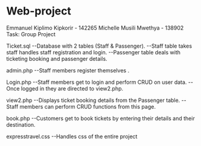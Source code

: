 # Web-project
Emmanuel Kiplimo Kipkorir - 142265
Michelle Musili Mwethya - 138902
Task: Group Project

Ticket.sql
--Database with 2 tables (Staff & Passenger).
--Staff table takes staff handles staff registration and login.
--Passenger table deals with ticketing booking and passenger details.

admin.php
--Staff members register themselves .

Login.php
--Staff members get to login and perform CRUD on user data.
--Once logged in they are directed to view2.php.

view2.php
--Displays ticket booking details from the Passenger table.
--Staff members can perform CRUD functions from this page.

book.php
--Customers get to book tickets by entering their details and their destination.

expresstravel.css
--Handles css of the entire project
